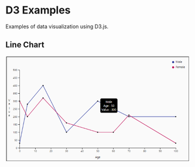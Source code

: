 # D3 Examples

Examples of data visualization using D3.js.

## Line Chart

![Line Chart](img/line_chart.png)
